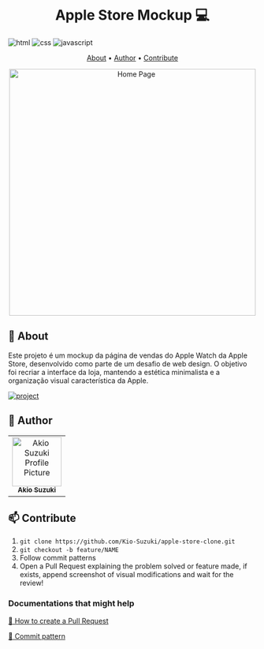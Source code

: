 [HTML5]: https://img.shields.io/badge/html5-%23E34F26.svg?style=for-the-badge&logo=html5&logoColor=white
[CSS3]: https://img.shields.io/badge/css3-%231572B6.svg?style=for-the-badge&logo=css3&logoColor=white
[JavaScript]: https://img.shields.io/badge/javascript-%23323330.svg?style=for-the-badge&logo=javascript&logoColor=%23F7DF1E

[PROJECT__BADGE]: https://img.shields.io/badge/📱Visit_this_project-000?style=for-the-badge&logo=project
[PROJECT__URL]:https://kio-suzuki.github.io/apple-store-clone/

<h1 align="center" style="font-weight: bold;">Apple Store Mockup 💻</h1>

![html][HTML5]
![css][CSS3]
![javascript][JavaScript]

<p align="center">
 <a href="#about">About</a> • 
 <a href="#colab">Author</a> •
 <a href="#contribute">Contribute</a>
</p>

<p align="center">
   <img src="https://cdn.jsdelivr.net/gh/Kio-Suzuki/apple-store-clone/blob/main/imagens/outros-recursos/home-page.png?raw=true" alt="Home Page" width="500px">
</p>

<h2 id="about">📌 About</h2>

Este projeto é um mockup da página de vendas do Apple Watch da Apple Store, desenvolvido como parte de um desafio de web design. O objetivo foi recriar a interface da loja, mantendo a estética minimalista e a organização visual característica da Apple.

[![project][PROJECT__BADGE]][PROJECT__URL]

<h2 id="colab">🤝 Author</h2>

<table>
  <tr>
     <td align="center">
      <a href="https://github.com/Kio-Suzuki">
        <img src="https://avatars.githubusercontent.com/u/116661015?v=4" width="100px;" alt="Akio Suzuki Profile Picture"/><br>
        <sub>
          <b>Akio Suzuki</b>
        </sub>
      </a>
    </td>
  </tr>
</table>

<h2 id="contribute">📫 Contribute</h2>

1. `git clone https://github.com/Kio-Suzuki/apple-store-clone.git`
2. `git checkout -b feature/NAME`
3. Follow commit patterns
4. Open a Pull Request explaining the problem solved or feature made, if exists, append screenshot of visual modifications and wait for the review!

<h3>Documentations that might help</h3>

[📝 How to create a Pull Request](https://www.atlassian.com/br/git/tutorials/making-a-pull-request)

[💾 Commit pattern](https://gist.github.com/joshbuchea/6f47e86d2510bce28f8e7f42ae84c716)
